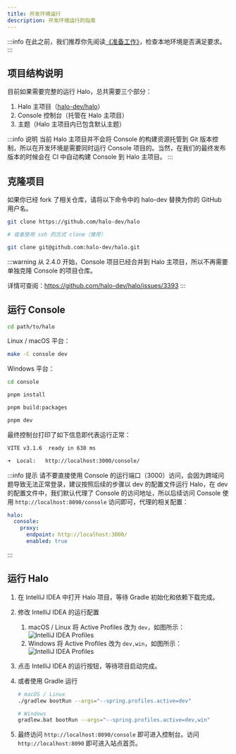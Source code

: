 ```yaml
---
title: 开发环境运行
description: 开发环境运行的指南
---
```


:::info
在此之前，我们推荐你先阅读[《准备工作》](./prepare)，检查本地环境是否满足要求。
:::

## 项目结构说明

目前如果需要完整的运行 Halo，总共需要三个部分：

1. Halo 主项目（[halo-dev/halo](https://github.com/halo-dev/halo)）
2. Console 控制台（托管在 Halo 主项目）
3. 主题（Halo 主项目内已包含默认主题）

:::info 说明
当前 Halo 主项目并不会将 Console 的构建资源托管到 Git 版本控制，所以在开发环境是需要同时运行 Console 项目的。当然，在我们的最终发布版本的时候会在 CI 中自动构建 Console 到 Halo 主项目。
:::

## 克隆项目

如果你已经 fork 了相关仓库，请将以下命令中的 halo-dev 替换为你的 GitHub 用户名。

```bash
git clone https://github.com/halo-dev/halo

# 或者使用 ssh 的方式 clone（推荐）

git clone git@github.com:halo-dev/halo.git
```

:::warning
从 2.4.0 开始，Console 项目已经合并到 Halo 主项目，所以不再需要单独克隆 Console 的项目仓库。

详情可查阅：<https://github.com/halo-dev/halo/issues/3393>
:::

## 运行 Console

```bash
cd path/to/halo
```

Linux / macOS 平台：

```bash
make -C console dev
```

Windows 平台：

```bash
cd console

pnpm install

pnpm build:packages

pnpm dev
```

最终控制台打印了如下信息即代表运行正常：

```bash
VITE v3.1.6  ready in 638 ms

➜  Local:   http://localhost:3000/console/
```

:::info 提示
请不要直接使用 Console 的运行端口（3000）访问，会因为跨域问题导致无法正常登录，建议按照后续的步骤以 dev 的配置文件运行 Halo，在 dev 的配置文件中，我们默认代理了 Console 的访问地址，所以后续访问 Console 使用 `http://localhost:8090/console` 访问即可，代理的相关配置：

```yaml
halo:
  console:
    proxy:
      endpoint: http://localhost:3000/
      enabled: true
```

:::

## 运行 Halo

1. 在 IntelliJ IDEA 中打开 Halo 项目，等待 Gradle 初始化和依赖下载完成。

2. 修改 IntelliJ IDEA 的运行配置
    1. macOS / Linux
    将 Active Profiles 改为 `dev`，如图所示：
    ![IntelliJ IDEA Profiles](/img/developer-run/IntelliJ-IDEA-Profiles-macOS.png)
    2. Windows
    将 Active Profiles 改为 `dev,win`，如图所示：
    ![IntelliJ IDEA Profiles](/img/developer-run/IntelliJ-IDEA-Profiles-Win.png)

3. 点击 IntelliJ IDEA 的运行按钮，等待项目启动完成。

4. 或者使用 Gradle 运行

    ```bash
    # macOS / Linux
    ./gradlew bootRun --args="--spring.profiles.active=dev"

    # Windows
    gradlew.bat bootRun --args="--spring.profiles.active=dev,win"
    ```

5. 最终访问 `http://localhost:8090/console` 即可进入控制台。访问 `http://localhost:8090` 即可进入站点首页。
